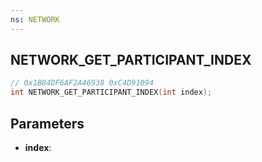 ```yaml
---
ns: NETWORK
---
```

## NETWORK_GET_PARTICIPANT_INDEX

```c
// 0x1B84DF6AF2A46938 0xC4D91094
int NETWORK_GET_PARTICIPANT_INDEX(int index);
```

## Parameters
* **index**:

